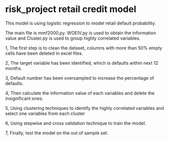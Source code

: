 # risk_project retail credit model
This model is using logistic regression to model retail default probability.

The main file is mmf2000.py. WOEIV.py is used to obtain the information value and Cluster.py is used to group highly correlated variables.

1, The first step is to clean the dataset, columns with more than 50% empty cells have been deleted in excel files.

2, The target variable has been identified, which is defaults within next 12 months.

3, Default number has been oversampled to increase the percentage of defaults.

4, Then calculate the information value of each variables and delete the insignificant ones. 

5, Using clustering techniques to identify the highly correlated variables and select one variables from each cluster

6, Using stepwise and cross validation technique to train the model.

7, Finally, test the model on the out of sample set.
